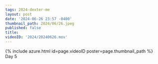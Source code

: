 ```yaml
---
tags: 2024-dexter-me
layout: post
date: '2024-06-26 23:57 -0400'
thumbnail_path: 2024/06/26.jpeg
published: false
title: 
videoID: '2024/20240626.mov'
---
```


{% include azure.html id=page.videoID poster=page.thumbnail_path %}
Day 5